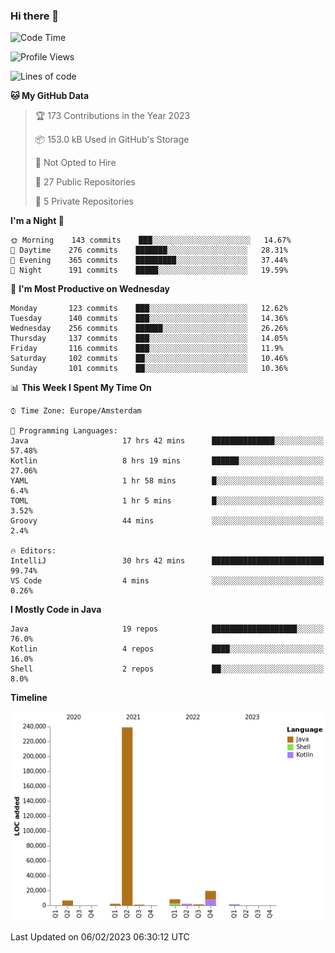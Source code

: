 ### Hi there 👋


<!--START_SECTION:waka-->
![Code Time](http://img.shields.io/badge/Code%20Time-2%2C987%20hrs%2013%20mins-blue)

![Profile Views](http://img.shields.io/badge/Profile%20Views-2-blue)

![Lines of code](https://img.shields.io/badge/From%20Hello%20World%20I%27ve%20Written-281%20Thousand%20lines%20of%20code-blue)

**🐱 My GitHub Data** 

> 🏆 173 Contributions in the Year 2023
 > 
> 📦 153.0 kB Used in GitHub's Storage 
 > 
> 🚫 Not Opted to Hire
 > 
> 📜 27 Public Repositories 
 > 
> 🔑 5 Private Repositories  
 > 
**I'm a Night 🦉** 

```text
🌞 Morning    143 commits    ███░░░░░░░░░░░░░░░░░░░░░░   14.67% 
🌆 Daytime    276 commits    ███████░░░░░░░░░░░░░░░░░░   28.31% 
🌃 Evening    365 commits    █████████░░░░░░░░░░░░░░░░   37.44% 
🌙 Night      191 commits    █████░░░░░░░░░░░░░░░░░░░░   19.59%

```
📅 **I'm Most Productive on Wednesday** 

```text
Monday       123 commits    ███░░░░░░░░░░░░░░░░░░░░░░   12.62% 
Tuesday      140 commits    ███░░░░░░░░░░░░░░░░░░░░░░   14.36% 
Wednesday    256 commits    ██████░░░░░░░░░░░░░░░░░░░   26.26% 
Thursday     137 commits    ███░░░░░░░░░░░░░░░░░░░░░░   14.05% 
Friday       116 commits    ███░░░░░░░░░░░░░░░░░░░░░░   11.9% 
Saturday     102 commits    ██░░░░░░░░░░░░░░░░░░░░░░░   10.46% 
Sunday       101 commits    ██░░░░░░░░░░░░░░░░░░░░░░░   10.36%

```


📊 **This Week I Spent My Time On** 

```text
⌚︎ Time Zone: Europe/Amsterdam

💬 Programming Languages: 
Java                     17 hrs 42 mins      ██████████████░░░░░░░░░░░   57.48% 
Kotlin                   8 hrs 19 mins       ██████░░░░░░░░░░░░░░░░░░░   27.06% 
YAML                     1 hr 58 mins        █░░░░░░░░░░░░░░░░░░░░░░░░   6.4% 
TOML                     1 hr 5 mins         █░░░░░░░░░░░░░░░░░░░░░░░░   3.52% 
Groovy                   44 mins             ░░░░░░░░░░░░░░░░░░░░░░░░░   2.4%

🔥 Editors: 
IntelliJ                 30 hrs 42 mins      █████████████████████████   99.74% 
VS Code                  4 mins              ░░░░░░░░░░░░░░░░░░░░░░░░░   0.26%

```

**I Mostly Code in Java** 

```text
Java                     19 repos            ███████████████████░░░░░░   76.0% 
Kotlin                   4 repos             ████░░░░░░░░░░░░░░░░░░░░░   16.0% 
Shell                    2 repos             ██░░░░░░░░░░░░░░░░░░░░░░░   8.0%

```


**Timeline**

![Chart not found](https://raw.githubusercontent.com/powercasgamer/powercasgamer/master/charts/bar_graph.png) 


 Last Updated on 06/02/2023 06:30:12 UTC
<!--END_SECTION:waka-->

